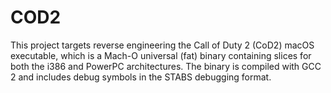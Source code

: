 # COD2
This project targets reverse engineering the Call of Duty 2 (CoD2) macOS executable, which is a Mach-O universal (fat) binary containing slices for both the i386 and PowerPC architectures. The binary is compiled with GCC 2 and includes debug symbols in the STABS debugging format.
